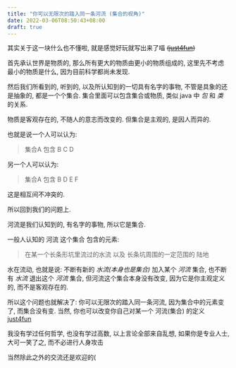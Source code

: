 ```yaml
---
title: "你可以无限次的踏入同一条河流 (集合的视角)"
date: 2022-03-06T08:50:43+08:00
draft: true
---
```


其实关于这一块什么也不懂啦, 就是感觉好玩就写出来了喵 ~~([just4fun](https://www.bing.com/search?q=just+for+fun+linus+torvalds))~~

首先承认世界是物质的, 那么所有更大的物质由更小的物质组成的, 这里先不考虑最小的物质是什么, 因为目前科学都尚未发现.

然后我们所看到的, 听到的, 以及所认知到的一切具有名字的事物, 不管是具象的还是抽象的, 都是一个个集合. 集合里面可以包含集合或物质, 类似 java 中 *包* 和 *类* 的关系.

物质是客观存在的, 不随人的意志而改变的. 但集合是主观的, 是因人而异的.

也就是说一个人可以认为:
> 集合A 包含 B C D

另一个人可以认为:
> 集合A 包含 B D E F

这是相互间不冲突的.

所以回到我们的问题上.

河流是我们认知到的, 有名字的事物, 所以它是集合.

一般人认知的 河流 这个集合 包含的元素:
> 在某一个长条形坑里流过的水流 以及 长条坑周围的一定范围的 陆地

水在流动, 也就是说: 不断有新的 *水流(本身也是集合)* 加入某个 *河流* 集合, 也不断有 *水流* 退出这个 *河流* 集合, 但河流这个集合本身没有改变, 因为它是你主观定义的, 而不是客观存在的.

所以这个问题也就解决了: 你可以无限次的踏入同一条河流, 因为集合中的元素变了, 而集合没有变. 当然, 你也可以改变你自己对某一个 河流(集合) 的定义 [just4fun](https://www.bing.com/search?q=just+for+fun+linus+torvalds)

我没有学过任何哲学, 也没有学过高数, 以上言论全部来自乱想, 如果你是专业人士, 大可一笑了之, 而不必进行人身攻击

当然除此之外的交流还是欢迎的(
